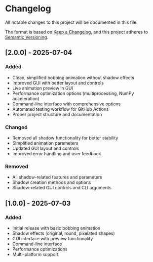 # Changelog

All notable changes to this project will be documented in this file.

The format is based on [Keep a Changelog](https://keepachangelog.com/en/1.0.0/),
and this project adheres to [Semantic Versioning](https://semver.org/spec/v2.0.0.html).

## [2.0.0] - 2025-07-04

### Added
- Clean, simplified bobbing animation without shadow effects
- Improved GUI with better layout and controls
- Live animation preview in GUI
- Performance optimization options (multiprocessing, NumPy acceleration)
- Command-line interface with comprehensive options
- Automated testing workflow for GitHub Actions
- Proper project structure and documentation

### Changed
- Removed all shadow functionality for better stability
- Simplified animation parameters
- Updated GUI layout and controls
- Improved error handling and user feedback

### Removed
- All shadow-related features and parameters
- Shadow creation methods and options
- Shadow-related GUI controls and CLI arguments

## [1.0.0] - 2025-07-03

### Added
- Initial release with basic bobbing animation
- Shadow effects (original, round, pixelated shapes)
- GUI interface with preview functionality
- Command-line interface
- Performance optimizations
- Multi-platform support
